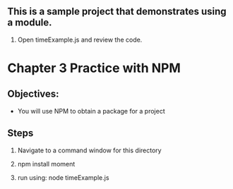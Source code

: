 ## This is a sample project that demonstrates using a module.

1. Open timeExample.js and review the code.

# Chapter 3 Practice with NPM
## Objectives:
* You will use NPM to obtain a package for a project

## Steps

1. Navigate to a command window for this directory

1. npm install moment

1. run using:
 node timeExample.js